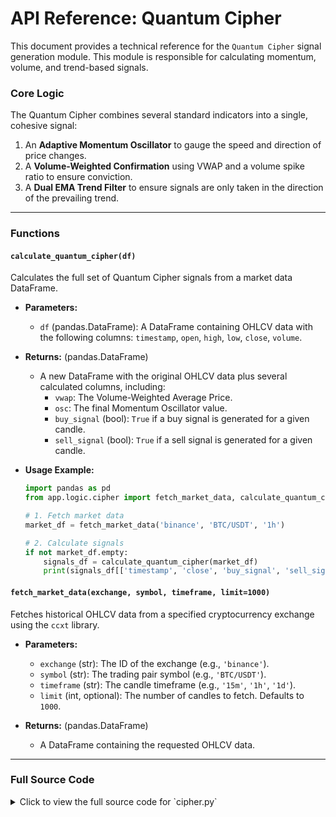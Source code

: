 # API Reference: Quantum Cipher

This document provides a technical reference for the `Quantum Cipher` signal generation module. This module is responsible for calculating momentum, volume, and trend-based signals.

### Core Logic

The Quantum Cipher combines several standard indicators into a single, cohesive signal:
1.  An **Adaptive Momentum Oscillator** to gauge the speed and direction of price changes.
2.  A **Volume-Weighted Confirmation** using VWAP and a volume spike ratio to ensure conviction.
3.  A **Dual EMA Trend Filter** to ensure signals are only taken in the direction of the prevailing trend.

---

### Functions

#### `calculate_quantum_cipher(df)`

Calculates the full set of Quantum Cipher signals from a market data DataFrame.

*   **Parameters:**
    *   `df` (pandas.DataFrame): A DataFrame containing OHLCV data with the following columns: `timestamp`, `open`, `high`, `low`, `close`, `volume`.

*   **Returns:** (pandas.DataFrame)
    *   A new DataFrame with the original OHLCV data plus several calculated columns, including:
        *   `vwap`: The Volume-Weighted Average Price.
        *   `osc`: The final Momentum Oscillator value.
        *   `buy_signal` (bool): `True` if a buy signal is generated for a given candle.
        *   `sell_signal` (bool): `True` if a sell signal is generated for a given candle.

*   **Usage Example:**
    ```python
    import pandas as pd
    from app.logic.cipher import fetch_market_data, calculate_quantum_cipher

    # 1. Fetch market data
    market_df = fetch_market_data('binance', 'BTC/USDT', '1h')

    # 2. Calculate signals
    if not market_df.empty:
        signals_df = calculate_quantum_cipher(market_df)
        print(signals_df[['timestamp', 'close', 'buy_signal', 'sell_signal']].tail())
    ```

#### `fetch_market_data(exchange, symbol, timeframe, limit=1000)`

Fetches historical OHLCV data from a specified cryptocurrency exchange using the `ccxt` library.

*   **Parameters:**
    *   `exchange` (str): The ID of the exchange (e.g., `'binance'`).
    *   `symbol` (str): The trading pair symbol (e.g., `'BTC/USDT'`).
    *   `timeframe` (str): The candle timeframe (e.g., `'15m'`, `'1h'`, `'1d'`).
    *   `limit` (int, optional): The number of candles to fetch. Defaults to `1000`.

*   **Returns:** (pandas.DataFrame)
    *   A DataFrame containing the requested OHLCV data.

---

### Full Source Code

<details>
<summary>Click to view the full source code for `cipher.py`</summary>

```python
import pandas as pd
import numpy as np
import ccxt
import time

def calculate_quantum_cipher(df):
    """
    Calculate Quantum Cipher signals from market data
    """
    # 1. Calculate core price values
    df['hlc3'] = (df['high'] + df['low'] + df['close']) / 3

    # 2. Adaptive Momentum Oscillator
    df['mom'] = df['hlc3'].diff()
    df['abs_mom'] = df['mom'].abs()
    df['smooth_mom'] = df['mom'].ewm(span=14, adjust=False).mean()
    df['smooth_abs'] = df['abs_mom'].ewm(span=14, adjust=False).mean()
    df['osc'] = 100 * df['smooth_mom'] / (df['smooth_abs'] + 1e-9) # Avoid division by zero

    # 3. Volume-Weighted Confirmation
    cumulative_vp = (df['hlc3'] * df['volume']).cumsum()
    cumulative_vol = df['volume'].cumsum()
    df['vwap'] = cumulative_vp / (cumulative_vol + 1e-9) # Avoid division by zero
    df['volume_sma20'] = df['volume'].rolling(window=20).mean()
    df['v_ratio'] = df['volume'] / (df['volume_sma20'] + 1e-9) # Avoid division by zero

    # 4. Trend Filter
    df['ema_fast'] = df['close'].ewm(span=8, adjust=False).mean()
    df['ema_slow'] = df['close'].ewm(span=21, adjust=False).mean()

    # 5. Signal Conditions
    df['bull_vol'] = (df['close'] > df['vwap']
</details>
```
